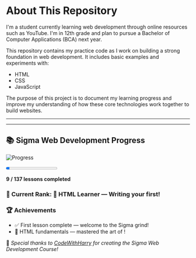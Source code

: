 # About This Repository

I'm a student currently learning web development through online resources such as YouTube. I'm in 12th grade and plan to pursue a Bachelor of Computer Applications (BCA) next year.  

This repository contains my practice code as I work on building a strong foundation in web development. It includes basic examples and experiments with:  

- HTML  
- CSS  
- JavaScript  

The purpose of this project is to document my learning progress and improve my understanding of how these core technologies work together to build websites.

---

---

## 📚 Sigma Web Development Progress

![Progress](https://img.shields.io/badge/Progress-6.6%25-brightgreen?style=for-the-badge)

<progress value="9" max="137"></progress>

**9 / 137 lessons completed**

### 🏅 Current Rank: 🐣 HTML Learner — Writing your first!<p>


### 🏆 Achievements
- ✅ First lesson complete — welcome to the Sigma grind!
- 📘 HTML fundamentals — mastered the art of <tags>!


💖 *Special thanks to [CodeWithHarry](https://www.youtube.com/@CodeWithHarry) for creating the Sigma Web Development Course!*